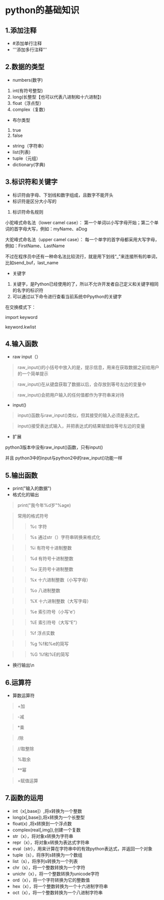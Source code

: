 # python的基础知识
## 1.添加注释
- #添加单行注释
- '''添加多行注释'''
## 2.数据的类型
- numbers(数字)
1. int(有符号整型)
2. long(长整型【也可以代表八进制和十六进制】)
3. float（浮点型）
4. complex（复数）
- 布尔类型
1. true
2. false
- string（字符串）
- list(列表)
- tuple（元组）
- dictionary(字典)
## 3.标识符和关键字
- 标识符由字母、下划线和数字组成，且数字不能开头
- 标识符是区分大小写的
1. 标识符命名规则
  
小驼峰式命名法（lower camel case）： 第一个单词以小写字母开始；第二个单词的首字母大写，例如：myName、aDog

大驼峰式命名法（upper camel case）： 每一个单字的首字母都采用大写字母，例如：FirstName、LastName
   
不过在程序员中还有一种命名法比较流行，就是用下划线“_”来连接所有的单词，比如send_buf，last_name
- 关键字
1. 关键字，是Python已经使用的了，所以不允许开发者自己定义和关键字相同的名字的标识符
2. 可以通过以下命令进行查看当前系统中Ppython的关键字

在交换模式下：

import keyword

keyword.kwlist

## 4.输入函数
- raw input（）
> raw_input()的小括号中放入的是，提示信息，用来在获取数据之前给用户的一个简单提示

>raw_input()在从键盘获取了数据以后，会存放到等号左边的变量中

>raw_input()会把用户输入的任何值都作为字符串来对待
- input()
> input()函数与raw_input()类似，但其接受的输入必须是表达式。

> input()接受表达式输入，并把表达式的结果赋值给等号左边的变量
- 扩展

python3版本中没有raw_input()函数，只有input()

并且 python3中的input与python2中的raw_input()功能一样
## 5.输出函数
- print("输入的数据")
- 格式化的输出
> print("我今年%d岁"%age)

> 常用的格式符号
>>%c   字符

>> %s  通过str（）字符串转换来格式化

>>%i 有符号十进制整数

>>%d 有符号十进制整数

>>%u 无符号十进制整数

>>%x 十六进制整数（小写字母）

>>%o 八进制整数

>>%X 十六进制整数（大写字母）

>>%e 索引符号（小写‘e’）

>>%E 索引符号（大写“E”）

>>%f 浮点实数

>>%g %f和%e的简写

>>%G %f和%E的简写
- 换行输出\n
## 6.运算符
- 算数运算符

>+加

>-减

>*乘

>/除

>//取整除

>%取余

>**幂

>=赋值运算

## 7.函数的运用
- int（x[,base]）,将x转换为一个整数
- long(x[,base]),将x转换为一个长整型
- float(x) ,将x转换到一个浮点数
- complex(real[,img]),创建一个复数
- str（x），将对象x转换为字符串
- repr（x），将对象x转换为表达式字符串
- eval（str），用来计算在字符串中的有效python表达式，并返回一个对象
- tuple（s），将序列s转换为一个数组
- list（s），将序列s转换为一个列表
- chr（s），将一个整数转换为一个字符
- unichr（x），将一个整数转换为unicode字符
- ord（x），将一个字符转换为它的整数值
- hex（x），将一个整数转换为一个十六进制字符串
- oct（x），将一个整数转换为一个八进制字符串
